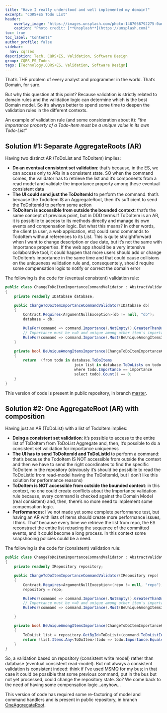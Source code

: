 ```yaml
---
title: "Have I really understood and well implemented my domain?"
excerpt: "CQRS+ES Todo List"
header:
    overlay_image: "https://images.unsplash.com/photo-1487058792275-0ad4aaf24ca7?auto=format&fit=crop&w=1350&q=80"
    caption: "Photo credit: [**Unsplash**](https://unsplash.com)"
toc: true
toc_label: "Contents"
author_profile: false
sidebar:
  nav: cqrses
description: Tech, CQRS+ES, Validation, Software Design
group: CQRS_ES_Todos
tags: [Technology,CQRS+ES, Validation, Software Design]
---
```

That’s THE problem of every analyst and programmer in the world. That’s Domain, for sure.

But why this question at this point? Because validation is strictly related to domain rules and the validation logic can determine which is the best Domain model. So it’s always better to spend some time to deepen the validation rules in the different contexts.

An example of validation rule (and some consideration about it): _“the importance property of a Todo-Item must be a unique value in its own Todo-List”_

## Solution #1: Separate AggregateRoots (AR)

Having two distinct AR (ToDoList and ToDoItem) implies:

-	**Do an eventual consistent set validation**: that’s because, in the ES, we can access only to ARs in a consistent state. SO when the command comes, the validator has to retrieve the list and it’s components from a read model and validate the importance property among these eventual consistent data
-	**The UI could send just the ToDoItemId** to perform the command: that’s because the TodoItem IS an AggregateRoot, then it’s sufficient to send the ToDoItemId to perfom some action
-	**ToDoItem is accessible from outside the bounded context**: that’s the same concept of previous point, but in DDD terms.If ToDoItem is an AR, it is possibile to access to its methods directly and manage its own events and compensation logic. But what this means? In other words, the client (a user, a web application, etc) could send commands to TodoItem without references to its List. This is quite straightforward when I want to change description or due date, but it’s not the same with Importance properties. If the web app should be a very intensive collaborative tool, it could happen that more users should add or change ToDoItem’s importance in the same time and that could cause collisions on the uniqueness validation rule and, consequentely, should require some compensation logic to notify or correct the domain error

The following is the code for (eventual consistent) validation rule:

```csharp
public class ChangeToDoItemImportanceCommandValidator : AbstractValidator<ChangeToDoItemImportanceCommand>
{
	private readonly IDatabase database;

	public ChangeToDoItemImportanceCommandValidator(IDatabase db)
	{
		Contract.Requires<ArgumentNullException>(db != null, "db");
		database = db;

		RuleFor(command => command.Importance).NotEmpty().GreaterThanOrEqualTo(0);
		// Importance must be >=0 and unique among other item's importance
		RuleFor(command => command.Importance).Must(BeUniqueAmongItemsImportance).WithMessage("{PropertyName} must be unique in the List");
	}

	private bool BeUniqueAmongItemsImportance(ChangeToDoItemImportanceCommand command, int importance)
	{
		return  (from todo in database.ToDoItems
							   join list in database.ToDoLists on todo.ToDoListId equals list.Id
							   where todo.Importance == importance
							   select todo).Count() == 0;		
	}
}
```

This version of code is present in public repository, in branch <a href="https://github.com/williamverdolini/CQRS-ES-Todos/tree/master" target="_blank">master</a>.


## Solution #2: One AggregateRoot (AR) with composition

Having just an AR (ToDoList) with a list of TodoItem implies:

-	**Doing a consistent set validation**: it’s possible to access to the entire list of ToDoItem from ToDoList Aggregate and, then, it’s possible to do a consistent set validation for importance uniqueness
-	**The UI has to send ToDoItemId and ToDoListId** to perform a command: that’s because the TodoItem IS NOT accessible from outside the context and then we have to send the right coordinates to find the specific ToDoItem in the repository (obviously it’s should be possibile to read the ToDoListId from read-model having the ToDoItemId, but I don’t like this solution for performance reasons)
-	**ToDoItem is NOT accessible from outside the bounded context**: in this context, no one could create conflicts about the Importance validation rule because, every command is checked against the Domain Model (real consistent) and, then, there’s no more need to implement some compensation logic.
-	**Performances**: I’ve not made yet some complete performance test, but having an AR with lists of items should create more performance issues, I think. That’ because every time we retrieve the list from repo, the ES reconstruct the entire list retracing the sequence of the committed events, and it could become a long process. In this context some snapshooing policies could be a need.

The following is the code for (consistent) validation rule:

```csharp
public class ChangeToDoItemImportanceCommandValidator : AbstractValidator<ChangeToDoItemImportanceCommand>
{
	private readonly IRepository repository;

	public ChangeToDoItemImportanceCommandValidator(IRepository repo)
	{
		Contract.Requires<ArgumentNullException>(repo != null, "repo");
		repository = repo;

		RuleFor(command => command.Importance).NotEmpty().GreaterThanOrEqualTo(0);
		// Importance must be >=0 and unique among other item's importance
		RuleFor(command => command.Importance).Must(BeUniqueAmongItemsImportance).WithMessage("{PropertyName} must be unique in the List");

	}

	private bool BeUniqueAmongItemsImportance(ChangeToDoItemImportanceCommand command, int importance)
	{
		ToDoList list = repository.GetById<ToDoList>(command.ToDoListId);
		return !list.Items.Any<ToDoItem>(todo => todo.Importance.Equals(importance));
	}
}
```

So, a validation based on repository (consistent write model) rather than database (eventual consistent read-model). But not always a consistent validation is consistent indeed: think if I've used MSMQ for my bus; in that case it could be possible that some previous command, put in the bus but not yet processed, could change the repository state. So? We come back to the need of having some compensation logic...anyhow...


This version of code has required some re-factoring of model and command handlers and is present in public repository, in branch <a href="https://github.com/williamverdolini/CQRS-ES-Todos/tree/OneAggregateRoot" target="_blank">OneAggregateRoot</a>.